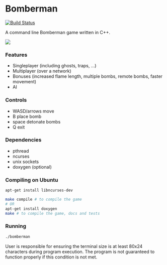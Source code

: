 # Bomberman #
[![Build Status](https://travis-ci.org/lucivpav/bomberman.svg?branch=master)](https://travis-ci.org/lucivpav/bomberman)

A command line Bomberman game written in C++.

![](http://i.imgur.com/QE7mLYm.gif)

### Features ###
* Singleplayer (including ghosts, traps, ...)
* Multiplayer (over a network)
* Bonuses (increased flame length, multiple bombs, remote bombs, faster movement)
* AI

### Controls ###
* WASD/arrows move
* B place bomb
* space detonate bombs
* Q exit

### Dependencies ###
* pthread
* ncurses
* unix sockets
* doxygen (optional)

### Compiling on Ubuntu ###
```Bash
apt-get install libncurses-dev

make compile # to compile the game 
# OR
apt-get install doxygen
make # to compile the game, docs and tests
```

### Running ###
```Bash
./bomberman
```
User is responsible for ensuring the terminal size is at least 
80x24 characters during program execution. The program is not
guaranteed to function properly if this condition is not met.
